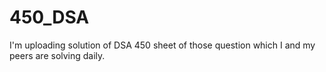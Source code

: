 # 450_DSA
I'm uploading solution of DSA 450 sheet of those question which I and my peers are solving daily.
